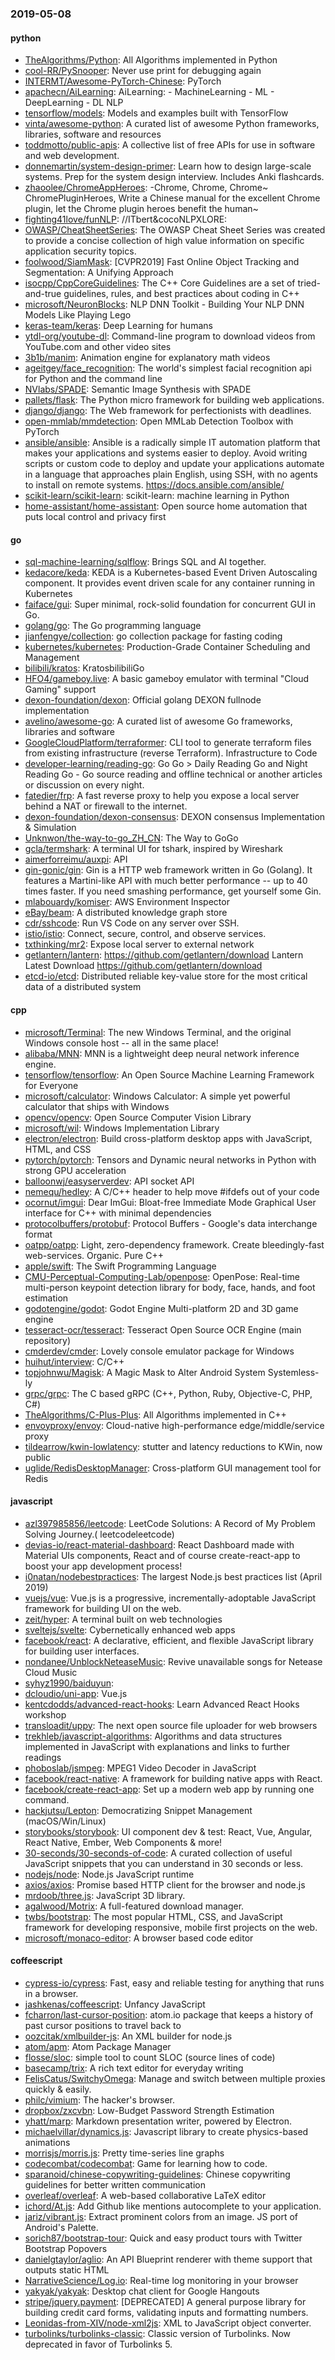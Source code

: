 ### 2019-05-08

#### python
* [TheAlgorithms/Python](https://github.com/TheAlgorithms/Python): All Algorithms implemented in Python
* [cool-RR/PySnooper](https://github.com/cool-RR/PySnooper): Never use print for debugging again
* [INTERMT/Awesome-PyTorch-Chinese](https://github.com/INTERMT/Awesome-PyTorch-Chinese): PyTorch
* [apachecn/AiLearning](https://github.com/apachecn/AiLearning): AiLearning:  - MachineLearning - ML - DeepLearning - DL NLP
* [tensorflow/models](https://github.com/tensorflow/models): Models and examples built with TensorFlow
* [vinta/awesome-python](https://github.com/vinta/awesome-python): A curated list of awesome Python frameworks, libraries, software and resources
* [toddmotto/public-apis](https://github.com/toddmotto/public-apis): A collective list of free APIs for use in software and web development.
* [donnemartin/system-design-primer](https://github.com/donnemartin/system-design-primer): Learn how to design large-scale systems. Prep for the system design interview. Includes Anki flashcards.
* [zhaoolee/ChromeAppHeroes](https://github.com/zhaoolee/ChromeAppHeroes): -Chrome, Chrome, Chrome~ ChromePluginHeroes, Write a Chinese manual for the excellent Chrome plugin, let the Chrome plugin heroes benefit the human~
* [fighting41love/funNLP](https://github.com/fighting41love/funNLP): //ITbert&cocoNLPXLORE:
* [OWASP/CheatSheetSeries](https://github.com/OWASP/CheatSheetSeries): The OWASP Cheat Sheet Series was created to provide a concise collection of high value information on specific application security topics.
* [foolwood/SiamMask](https://github.com/foolwood/SiamMask): [CVPR2019] Fast Online Object Tracking and Segmentation: A Unifying Approach
* [isocpp/CppCoreGuidelines](https://github.com/isocpp/CppCoreGuidelines): The C++ Core Guidelines are a set of tried-and-true guidelines, rules, and best practices about coding in C++
* [microsoft/NeuronBlocks](https://github.com/microsoft/NeuronBlocks): NLP DNN Toolkit - Building Your NLP DNN Models Like Playing Lego
* [keras-team/keras](https://github.com/keras-team/keras): Deep Learning for humans
* [ytdl-org/youtube-dl](https://github.com/ytdl-org/youtube-dl): Command-line program to download videos from YouTube.com and other video sites
* [3b1b/manim](https://github.com/3b1b/manim): Animation engine for explanatory math videos
* [ageitgey/face_recognition](https://github.com/ageitgey/face_recognition): The world's simplest facial recognition api for Python and the command line
* [NVlabs/SPADE](https://github.com/NVlabs/SPADE): Semantic Image Synthesis with SPADE
* [pallets/flask](https://github.com/pallets/flask): The Python micro framework for building web applications.
* [django/django](https://github.com/django/django): The Web framework for perfectionists with deadlines.
* [open-mmlab/mmdetection](https://github.com/open-mmlab/mmdetection): Open MMLab Detection Toolbox with PyTorch
* [ansible/ansible](https://github.com/ansible/ansible): Ansible is a radically simple IT automation platform that makes your applications and systems easier to deploy. Avoid writing scripts or custom code to deploy and update your applications  automate in a language that approaches plain English, using SSH, with no agents to install on remote systems. https://docs.ansible.com/ansible/
* [scikit-learn/scikit-learn](https://github.com/scikit-learn/scikit-learn): scikit-learn: machine learning in Python
* [home-assistant/home-assistant](https://github.com/home-assistant/home-assistant):  Open source home automation that puts local control and privacy first

#### go
* [sql-machine-learning/sqlflow](https://github.com/sql-machine-learning/sqlflow): Brings SQL and AI together.
* [kedacore/keda](https://github.com/kedacore/keda): KEDA is a Kubernetes-based Event Driven Autoscaling component. It provides event driven scale for any container running in Kubernetes
* [faiface/gui](https://github.com/faiface/gui): Super minimal, rock-solid foundation for concurrent GUI in Go.
* [golang/go](https://github.com/golang/go): The Go programming language
* [jianfengye/collection](https://github.com/jianfengye/collection): go collection package for fasting coding
* [kubernetes/kubernetes](https://github.com/kubernetes/kubernetes): Production-Grade Container Scheduling and Management
* [bilibili/kratos](https://github.com/bilibili/kratos): KratosbilibiliGo
* [HFO4/gameboy.live](https://github.com/HFO4/gameboy.live):  A basic gameboy emulator with terminal "Cloud Gaming" support
* [dexon-foundation/dexon](https://github.com/dexon-foundation/dexon): Official golang DEXON fullnode implementation
* [avelino/awesome-go](https://github.com/avelino/awesome-go): A curated list of awesome Go frameworks, libraries and software
* [GoogleCloudPlatform/terraformer](https://github.com/GoogleCloudPlatform/terraformer): CLI tool to generate terraform files from existing infrastructure (reverse Terraform). Infrastructure to Code
* [developer-learning/reading-go](https://github.com/developer-learning/reading-go): Go  Go  > Daily Reading Go and Night Reading Go - Go source reading and offline technical or another articles or discussion on every night.
* [fatedier/frp](https://github.com/fatedier/frp): A fast reverse proxy to help you expose a local server behind a NAT or firewall to the internet.
* [dexon-foundation/dexon-consensus](https://github.com/dexon-foundation/dexon-consensus): DEXON consensus Implementation & Simulation
* [Unknwon/the-way-to-go_ZH_CN](https://github.com/Unknwon/the-way-to-go_ZH_CN): The Way to GoGo 
* [gcla/termshark](https://github.com/gcla/termshark): A terminal UI for tshark, inspired by Wireshark
* [aimerforreimu/auxpi](https://github.com/aimerforreimu/auxpi):   API 
* [gin-gonic/gin](https://github.com/gin-gonic/gin): Gin is a HTTP web framework written in Go (Golang). It features a Martini-like API with much better performance -- up to 40 times faster. If you need smashing performance, get yourself some Gin.
* [mlabouardy/komiser](https://github.com/mlabouardy/komiser): AWS Environment Inspector 
* [eBay/beam](https://github.com/eBay/beam): A distributed knowledge graph store
* [cdr/sshcode](https://github.com/cdr/sshcode): Run VS Code on any server over SSH.
* [istio/istio](https://github.com/istio/istio): Connect, secure, control, and observe services.
* [txthinking/mr2](https://github.com/txthinking/mr2): Expose local server to external network
* [getlantern/lantern](https://github.com/getlantern/lantern):  https://github.com/getlantern/download  Lantern Latest Download https://github.com/getlantern/download 
* [etcd-io/etcd](https://github.com/etcd-io/etcd): Distributed reliable key-value store for the most critical data of a distributed system

#### cpp
* [microsoft/Terminal](https://github.com/microsoft/Terminal): The new Windows Terminal, and the original Windows console host -- all in the same place!
* [alibaba/MNN](https://github.com/alibaba/MNN): MNN is a lightweight deep neural network inference engine.
* [tensorflow/tensorflow](https://github.com/tensorflow/tensorflow): An Open Source Machine Learning Framework for Everyone
* [microsoft/calculator](https://github.com/microsoft/calculator): Windows Calculator: A simple yet powerful calculator that ships with Windows
* [opencv/opencv](https://github.com/opencv/opencv): Open Source Computer Vision Library
* [microsoft/wil](https://github.com/microsoft/wil): Windows Implementation Library
* [electron/electron](https://github.com/electron/electron): Build cross-platform desktop apps with JavaScript, HTML, and CSS
* [pytorch/pytorch](https://github.com/pytorch/pytorch): Tensors and Dynamic neural networks in Python with strong GPU acceleration
* [balloonwj/easyserverdev](https://github.com/balloonwj/easyserverdev):  API  socket API 
* [nemequ/hedley](https://github.com/nemequ/hedley): A C/C++ header to help move #ifdefs out of your code
* [ocornut/imgui](https://github.com/ocornut/imgui): Dear ImGui: Bloat-free Immediate Mode Graphical User interface for C++ with minimal dependencies
* [protocolbuffers/protobuf](https://github.com/protocolbuffers/protobuf): Protocol Buffers - Google's data interchange format
* [oatpp/oatpp](https://github.com/oatpp/oatpp): Light, zero-dependency framework. Create bleedingly-fast web-services. Organic. Pure C++
* [apple/swift](https://github.com/apple/swift): The Swift Programming Language
* [CMU-Perceptual-Computing-Lab/openpose](https://github.com/CMU-Perceptual-Computing-Lab/openpose): OpenPose: Real-time multi-person keypoint detection library for body, face, hands, and foot estimation
* [godotengine/godot](https://github.com/godotengine/godot): Godot Engine  Multi-platform 2D and 3D game engine
* [tesseract-ocr/tesseract](https://github.com/tesseract-ocr/tesseract): Tesseract Open Source OCR Engine (main repository)
* [cmderdev/cmder](https://github.com/cmderdev/cmder): Lovely console emulator package for Windows
* [huihut/interview](https://github.com/huihut/interview):  C/C++
* [topjohnwu/Magisk](https://github.com/topjohnwu/Magisk): A Magic Mask to Alter Android System Systemless-ly
* [grpc/grpc](https://github.com/grpc/grpc): The C based gRPC (C++, Python, Ruby, Objective-C, PHP, C#)
* [TheAlgorithms/C-Plus-Plus](https://github.com/TheAlgorithms/C-Plus-Plus): All Algorithms implemented in C++
* [envoyproxy/envoy](https://github.com/envoyproxy/envoy): Cloud-native high-performance edge/middle/service proxy
* [tildearrow/kwin-lowlatency](https://github.com/tildearrow/kwin-lowlatency): stutter and latency reductions to KWin, now public
* [uglide/RedisDesktopManager](https://github.com/uglide/RedisDesktopManager):  Cross-platform GUI management tool for Redis

#### javascript
* [azl397985856/leetcode](https://github.com/azl397985856/leetcode): LeetCode Solutions: A Record of My Problem Solving Journey.( leetcodeleetcode)
* [devias-io/react-material-dashboard](https://github.com/devias-io/react-material-dashboard): React Dashboard made with Material UIs components, React and of course create-react-app to boost your app development process!
* [i0natan/nodebestpractices](https://github.com/i0natan/nodebestpractices):  The largest Node.js best practices list (April 2019)
* [vuejs/vue](https://github.com/vuejs/vue):  Vue.js is a progressive, incrementally-adoptable JavaScript framework for building UI on the web.
* [zeit/hyper](https://github.com/zeit/hyper): A terminal built on web technologies
* [sveltejs/svelte](https://github.com/sveltejs/svelte): Cybernetically enhanced web apps
* [facebook/react](https://github.com/facebook/react): A declarative, efficient, and flexible JavaScript library for building user interfaces.
* [nondanee/UnblockNeteaseMusic](https://github.com/nondanee/UnblockNeteaseMusic): Revive unavailable songs for Netease Cloud Music
* [syhyz1990/baiduyun](https://github.com/syhyz1990/baiduyun):  
* [dcloudio/uni-app](https://github.com/dcloudio/uni-app):  Vue.js 
* [kentcdodds/advanced-react-hooks](https://github.com/kentcdodds/advanced-react-hooks): Learn Advanced React Hooks workshop
* [transloadit/uppy](https://github.com/transloadit/uppy): The next open source file uploader for web browsers 
* [trekhleb/javascript-algorithms](https://github.com/trekhleb/javascript-algorithms):  Algorithms and data structures implemented in JavaScript with explanations and links to further readings
* [phoboslab/jsmpeg](https://github.com/phoboslab/jsmpeg): MPEG1 Video Decoder in JavaScript
* [facebook/react-native](https://github.com/facebook/react-native): A framework for building native apps with React.
* [facebook/create-react-app](https://github.com/facebook/create-react-app): Set up a modern web app by running one command.
* [hackjutsu/Lepton](https://github.com/hackjutsu/Lepton):  Democratizing Snippet Management (macOS/Win/Linux)
* [storybooks/storybook](https://github.com/storybooks/storybook): UI component dev & test: React, Vue, Angular, React Native, Ember, Web Components & more!
* [30-seconds/30-seconds-of-code](https://github.com/30-seconds/30-seconds-of-code): A curated collection of useful JavaScript snippets that you can understand in 30 seconds or less.
* [nodejs/node](https://github.com/nodejs/node): Node.js JavaScript runtime 
* [axios/axios](https://github.com/axios/axios): Promise based HTTP client for the browser and node.js
* [mrdoob/three.js](https://github.com/mrdoob/three.js): JavaScript 3D library.
* [agalwood/Motrix](https://github.com/agalwood/Motrix): A full-featured download manager.
* [twbs/bootstrap](https://github.com/twbs/bootstrap): The most popular HTML, CSS, and JavaScript framework for developing responsive, mobile first projects on the web.
* [microsoft/monaco-editor](https://github.com/microsoft/monaco-editor): A browser based code editor

#### coffeescript
* [cypress-io/cypress](https://github.com/cypress-io/cypress): Fast, easy and reliable testing for anything that runs in a browser.
* [jashkenas/coffeescript](https://github.com/jashkenas/coffeescript): Unfancy JavaScript
* [fcharron/last-cursor-position](https://github.com/fcharron/last-cursor-position): atom.io package that keeps a history of past cursor positions to travel back to
* [oozcitak/xmlbuilder-js](https://github.com/oozcitak/xmlbuilder-js): An XML builder for node.js
* [atom/apm](https://github.com/atom/apm): Atom Package Manager
* [flosse/sloc](https://github.com/flosse/sloc): simple tool to count SLOC (source lines of code)
* [basecamp/trix](https://github.com/basecamp/trix): A rich text editor for everyday writing
* [FelisCatus/SwitchyOmega](https://github.com/FelisCatus/SwitchyOmega): Manage and switch between multiple proxies quickly & easily.
* [philc/vimium](https://github.com/philc/vimium): The hacker's browser.
* [dropbox/zxcvbn](https://github.com/dropbox/zxcvbn): Low-Budget Password Strength Estimation
* [yhatt/marp](https://github.com/yhatt/marp): Markdown presentation writer, powered by Electron.
* [michaelvillar/dynamics.js](https://github.com/michaelvillar/dynamics.js): Javascript library to create physics-based animations
* [morrisjs/morris.js](https://github.com/morrisjs/morris.js): Pretty time-series line graphs
* [codecombat/codecombat](https://github.com/codecombat/codecombat): Game for learning how to code.
* [sparanoid/chinese-copywriting-guidelines](https://github.com/sparanoid/chinese-copywriting-guidelines): Chinese copywriting guidelines for better written communication
* [overleaf/overleaf](https://github.com/overleaf/overleaf): A web-based collaborative LaTeX editor
* [ichord/At.js](https://github.com/ichord/At.js): Add Github like mentions autocomplete to your application.
* [jariz/vibrant.js](https://github.com/jariz/vibrant.js): Extract prominent colors from an image. JS port of Android's Palette.
* [sorich87/bootstrap-tour](https://github.com/sorich87/bootstrap-tour): Quick and easy product tours with Twitter Bootstrap Popovers
* [danielgtaylor/aglio](https://github.com/danielgtaylor/aglio): An API Blueprint renderer with theme support that outputs static HTML
* [NarrativeScience/Log.io](https://github.com/NarrativeScience/Log.io): Real-time log monitoring in your browser
* [yakyak/yakyak](https://github.com/yakyak/yakyak): Desktop chat client for Google Hangouts
* [stripe/jquery.payment](https://github.com/stripe/jquery.payment): [DEPRECATED] A general purpose library for building credit card forms, validating inputs and formatting numbers.
* [Leonidas-from-XIV/node-xml2js](https://github.com/Leonidas-from-XIV/node-xml2js): XML to JavaScript object converter.
* [turbolinks/turbolinks-classic](https://github.com/turbolinks/turbolinks-classic): Classic version of Turbolinks. Now deprecated in favor of Turbolinks 5.
